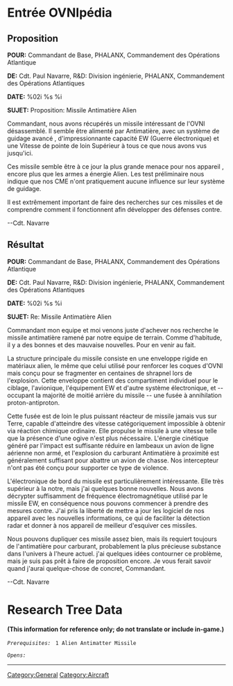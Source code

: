 # Entrée OVNIpédia

## Proposition

**POUR:** Commandant de Base, PHALANX, Commandement des Opérations
Atlantique

**DE:** Cdt. Paul Navarre, R&D: Division ingénierie, PHALANX,
Commandement des Opérations Atlantiques

**DATE:** %02i %s %i

**SUJET:** Proposition: Missile Antimatière Alien

Commandant, nous avons récupérés un missile intéressant de l'OVNI
désassemblé. Il semble être alimenté par Antimatière, avec un système de
guidage avancé , d'impressionnante capacité EW (Guerre électronique) et
une Vitesse de pointe de loin Supérieur à tous ce que nous avons vus
jusqu'ici.

Ces missile semble être à ce jour la plus grande menace pour nos
appareil , encore plus que les armes a énergie Alien. Les test
préliminaire nous indique que nos CME n'ont pratiquement aucune
influence sur leur système de guidage.

Il est extrêmement important de faire des recherches sur ces missiles et
de comprendre comment il fonctionnent afin développer des défenses
contre.

--Cdt. Navarre

## Résultat

**POUR:** Commandant de Base, PHALANX, Commandement des Opérations
Atlantique

**DE:** Cdt. Paul Navarre, R&D: Division ingénierie, PHALANX,
Commandement des Opérations Atlantiques

**DATE:** %02i %s %i

**SUJET:** Re: Missile Antimatière Alien

Commandant mon equipe et moi venons juste d'achever nos recherche le
missile antimatière ramené par notre equipe de terrain. Comme
d'habitude, il y a des bonnes et des mauvaise nouvelles. Pour en venir
au fait.

La structure principale du missile consiste en une enveloppe rigide en
matériaux alien, le même que celui utilisé pour renforcer les coques
d'OVNI mais conçu pour se fragmenter en centaines de shrapnel lors de
l'explosion. Cette enveloppe contient des compartiment individuel pour
le ciblage, l'avionique, l'équipement EW et d'autre système
électronique, et -- occupant la majorité de moitié arrière du missile --
une fusée à annihilation proton-antiproton.

Cette fusée est de loin le plus puissant réacteur de missile jamais vus
sur Terre, capable d'atteindre des vitesse catégoriquement impossible à
obtenir via réaction chimique ordinaire. Elle propulse le missile à une
vitesse telle que la présence d'une ogive n'est plus nécessaire.
L'énergie cinétique généré par l'impact est suffisante réduire en
lambeaux un avion de ligne aérienne non armé, et l'explosion du
carburant Antimatière à proximité est généralement suffisant pour
abattre un avion de chasse. Nos intercepteur n'ont pas été conçu pour
supporter ce type de violence.

L'électronique de bord du missile est particulièrement intéressante.
Elle très supérieur à la notre, mais j'ai quelques bonne nouvelles. Nous
avons décrypter suffisamment de fréquence électromagnétique utilisé par
le missile EW, en conséquence nous pouvons commencer à prendre des
mesures contre. J'ai pris la liberté de mettre a jour les logiciel de
nos appareil avec les nouvelles informations, ce qui de faciliter la
détection radar et donner à nos appareil de meilleur d'esquiver ces
missiles.

Nous pouvons dupliquer ces missile assez bien, mais ils requiert
toujours de l'antimatière pour carburant, probablement la plus précieuse
substance dans l'univers à l'heure actuel. j'ai quelques idées
contourner ce problème, mais je suis pas prêt à faire de proposition
encore. Je vous ferait savoir quand j'aurai quelque-chose de concret,
Commandant.

--Cdt. Navarre

# Research Tree Data

**(This information for reference only; do not translate or include
in-game.)**

*`Prerequisites:`*
` 1 Alien Antimatter Missile`

*`Opens:`*

------------------------------------------------------------------------

[Category:General](Category:General "wikilink")
[Category:Aircraft](Category:Aircraft "wikilink")